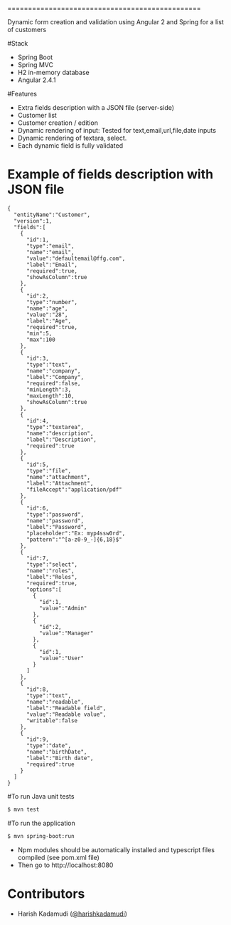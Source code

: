 ===============================================

Dynamic form creation and validation using Angular 2 and Spring for a list of customers

#Stack
- Spring Boot
- Spring MVC
- H2 in-memory database
- Angular 2.4.1

#Features
- Extra fields description with a JSON file (server-side)
- Customer list
- Customer creation / edition
- Dynamic rendering of input: Tested for text,email,url,file,date inputs
- Dynamic rendering of textara, select.
- Each dynamic field is fully validated

# Example of fields description with JSON file
````
{
  "entityName":"Customer",
  "version":1,
  "fields":[
    {
      "id":1,
      "type":"email",
      "name":"email",
      "value":"defaultemail@ffg.com",
      "label":"Email",
      "required":true,
      "showAsColumn":true
    },
    {
      "id":2,
      "type":"number",
      "name":"age",
      "value":"28",
      "label":"Age",
      "required":true,
      "min":5,
      "max":100
    },
    {
      "id":3,
      "type":"text",
      "name":"company",
      "label":"Company",
      "required":false,
      "minLength":3,
      "maxLength":10,
      "showAsColumn":true
    },
    {
      "id":4,
      "type":"textarea",
      "name":"description",
      "label":"Description",
      "required":true
    },
    {
      "id":5,
      "type":"file",
      "name":"attachment",
      "label":"Attachment",
      "fileAccept":"application/pdf"
    },
    {
      "id":6,
      "type":"password",
      "name":"password",
      "label":"Password",
      "placeholder":"Ex: myp4ssw0rd",
      "pattern":"^[a-z0-9_-]{6,18}$"
    },
    {
      "id":7,
      "type":"select",
      "name":"roles",
      "label":"Roles",
      "required":true,
      "options":[
        {
          "id":1,
          "value":"Admin"
        },
        {
          "id":2,
          "value":"Manager"
        },
        {
          "id":1,
          "value":"User"
        }
      ]
    },
    {
      "id":8,
      "type":"text",
      "name":"readable",
      "label":"Readable field",
      "value":"Readable value",
      "writable":false
    },
    {
      "id":9,
      "type":"date",
      "name":"birthDate",
      "label":"Birth date",
      "required":true
    }
  ]
}
````

#To run Java unit tests
````bash
$ mvn test
````

#To run the application
````bash
$ mvn spring-boot:run
````
- Npm modules should be automatically installed and typescript files compiled (see pom.xml file)
- Then go to http://localhost:8080

# Contributors
* Harish Kadamudi ([@harishkadamudi](https://github.com/harishkadamudi))

